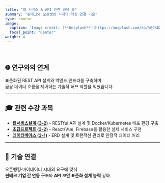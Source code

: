 ```yaml
---
title: "웹 서비스 & API 관련 과목 🌐"
summary: "핀테크와 오픈뱅킹 시대의 핵심 연결 기술"
type: course
image:
  caption: 'Image credit: [**Unsplash**](https://unsplash.com/ko/%EC%82%AC%EC%A7%84/%EC%95%A0%ED%94%8C-%EC%BB%B4%ED%93%A8%ED%84%B0%EB%A5%BC-%EC%82%AC%EC%9A%A9%ED%95%98%EB%8A%94-%EB%82%A8%EC%9E%90-iEiUITs149M)'
  focal_point: "Center"
weight: 4
---
```


<br>

## 🌐 연구와의 연계
표준화된 REST API 설계와 백엔드 인프라를 구축하며  
금융 데이터 흐름을 제어하는 기술적 허브 역할을 익혔습니다.

---

## 🎓 관련 수강 과목  
- [**웹서비스설계 (3-2)**](/courses/current/3-2/wsd/) - RESTful API 설계 및 Docker/Kubernetes 배포 환경 구축
- [**초급프로젝트 (3-2)**](/courses/current/3-2/pb/) - React/Vue, Firebase를 활용한 실제 서비스 구현
- [**데이터베이스 (3-1)**](/courses/completed/3-1/db/) - ERD 설계 및 트랜잭션 관리로 안정적 데이터 처리

---

## 🧩 기술 연결    
오픈뱅킹·마이데이터 시대의 요구에 맞춰  
**핀테크 기업 간 연동 구조**와 **API 보안 표준화 설계 능력** 강화.
